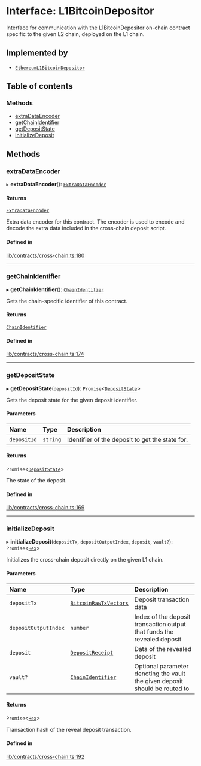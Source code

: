 # Interface: L1BitcoinDepositor

Interface for communication with the L1BitcoinDepositor on-chain contract
specific to the given L2 chain, deployed on the L1 chain.

## Implemented by

- [`EthereumL1BitcoinDepositor`](../classes/EthereumL1BitcoinDepositor.md)

## Table of contents

### Methods

- [extraDataEncoder](L1BitcoinDepositor.md#extradataencoder)
- [getChainIdentifier](L1BitcoinDepositor.md#getchainidentifier)
- [getDepositState](L1BitcoinDepositor.md#getdepositstate)
- [initializeDeposit](L1BitcoinDepositor.md#initializedeposit)

## Methods

### extraDataEncoder

▸ **extraDataEncoder**(): [`ExtraDataEncoder`](ExtraDataEncoder.md)

#### Returns

[`ExtraDataEncoder`](ExtraDataEncoder.md)

Extra data encoder for this contract. The encoder is used to
encode and decode the extra data included in the cross-chain deposit script.

#### Defined in

[lib/contracts/cross-chain.ts:180](https://github.com/keep-network/tbtc-v2/blob/main/typescript/src/lib/contracts/cross-chain.ts#L180)

___

### getChainIdentifier

▸ **getChainIdentifier**(): [`ChainIdentifier`](ChainIdentifier.md)

Gets the chain-specific identifier of this contract.

#### Returns

[`ChainIdentifier`](ChainIdentifier.md)

#### Defined in

[lib/contracts/cross-chain.ts:174](https://github.com/keep-network/tbtc-v2/blob/main/typescript/src/lib/contracts/cross-chain.ts#L174)

___

### getDepositState

▸ **getDepositState**(`depositId`): `Promise`\<[`DepositState`](../enums/DepositState.md)\>

Gets the deposit state for the given deposit identifier.

#### Parameters

| Name | Type | Description |
| :------ | :------ | :------ |
| `depositId` | `string` | Identifier of the deposit to get the state for. |

#### Returns

`Promise`\<[`DepositState`](../enums/DepositState.md)\>

The state of the deposit.

#### Defined in

[lib/contracts/cross-chain.ts:169](https://github.com/keep-network/tbtc-v2/blob/main/typescript/src/lib/contracts/cross-chain.ts#L169)

___

### initializeDeposit

▸ **initializeDeposit**(`depositTx`, `depositOutputIndex`, `deposit`, `vault?`): `Promise`\<[`Hex`](../classes/Hex.md)\>

Initializes the cross-chain deposit directly on the given L1 chain.

#### Parameters

| Name | Type | Description |
| :------ | :------ | :------ |
| `depositTx` | [`BitcoinRawTxVectors`](BitcoinRawTxVectors.md) | Deposit transaction data |
| `depositOutputIndex` | `number` | Index of the deposit transaction output that funds the revealed deposit |
| `deposit` | [`DepositReceipt`](DepositReceipt.md) | Data of the revealed deposit |
| `vault?` | [`ChainIdentifier`](ChainIdentifier.md) | Optional parameter denoting the vault the given deposit should be routed to |

#### Returns

`Promise`\<[`Hex`](../classes/Hex.md)\>

Transaction hash of the reveal deposit transaction.

#### Defined in

[lib/contracts/cross-chain.ts:192](https://github.com/keep-network/tbtc-v2/blob/main/typescript/src/lib/contracts/cross-chain.ts#L192)

